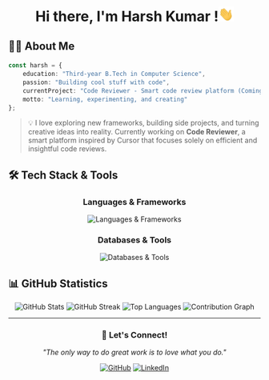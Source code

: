 <h1 align="center">
Hi there, I'm Harsh Kumar !<img src="https://raw.githubusercontent.com/harsh-space/harsh-space/main/wave.gif" width="30px" alt="wave" />
</h1>

## 👨‍💻 About Me

```typescript
const harsh = {
    education: "Third-year B.Tech in Computer Science",
    passion: "Building cool stuff with code",
    currentProject: "Code Reviewer - Smart code review platform (Coming Soon!)",
    motto: "Learning, experimenting, and creating"
};
```

> 💡 I love exploring new frameworks, building side projects, and turning creative ideas into reality. Currently working on **Code Reviewer**, a smart platform inspired by Cursor that focuses solely on efficient and insightful code reviews.

## 🛠️ Tech Stack & Tools

<div align="center">

### Languages & Frameworks
<p>
  <img src="https://skillicons.dev/icons?i=python,js,html,css,react,nodejs,express" alt="Languages & Frameworks" />
</p>

### Databases & Tools
<p>
  <img src="https://skillicons.dev/icons?i=mysql,firebase,github,arduino,unity" alt="Databases & Tools" />
</p>

</div>

## 📊 GitHub Statistics

<div align="center">
  
<img width="49%" src="https://github-readme-stats.vercel.app/api?username=harsh-space&show_icons=true&theme=tokyonight&hide_border=true&bg_color=0D1117&title_color=1E90FF&icon_color=1E90FF&text_color=C9D1D9&count_private=true&include_all_commits=true&hide_title=true" alt="GitHub Stats" />
<img width="49%" src="https://streak-stats.demolab.com?user=harsh-space&theme=tokyonight&hide_border=true&background=0D1117&ring=1E90FF&fire=FF6B6B&currStreakLabel=1E90FF&sideNums=C9D1D9&dates=8B949E&currStreakNum=C9D1D9&sideLabels=C9D1D9" alt="GitHub Streak" />

<img width="49%" src="https://github-readme-stats.vercel.app/api/top-langs/?username=harsh-space&layout=compact&theme=tokyonight&hide_border=true&bg_color=0D1117&title_color=1E90FF&text_color=C9D1D9&langs_count=8" alt="Top Languages" />
<img width="49%" src="https://github-readme-activity-graph.vercel.app/graph?username=harsh-space&theme=tokyo-night&hide_border=true&bg_color=0D1117&color=1E90FF&line=1E90FF&point=C9D1D9" alt="Contribution Graph" />

</div>

---

<div align="center">

### 💬 Let's Connect!

*"The only way to do great work is to love what you do."*

[![GitHub](https://img.shields.io/badge/GitHub-harsh--space-181717?style=for-the-badge&logo=github)](https://github.com/harsh-space)
[![LinkedIn](https://img.shields.io/badge/LinkedIn-Harsh_Kumar-0A66C2?style=for-the-badge&logo=linkedin)](https://linkedin.com/in/harshkumar404)

</div>
